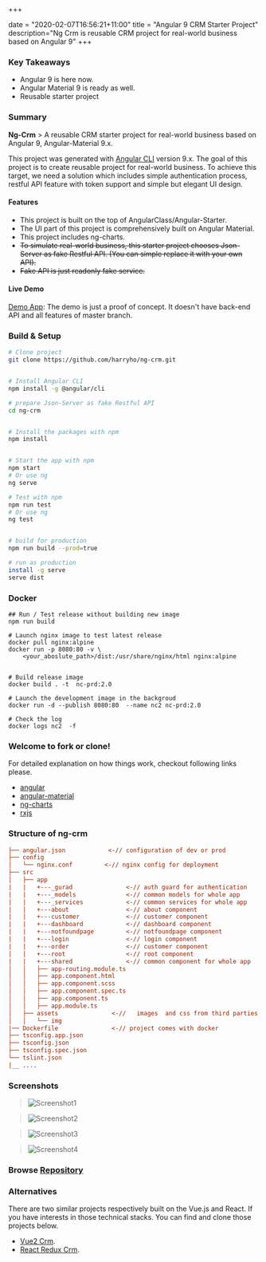+++

date = "2020-02-07T16:56:21+11:00"
title = "Angular 9 CRM Starter Project"
description="Ng Crm is reusable CRM project for real-world business based on Angular 9"
+++




###  Key Takeaways
  
* Angular 9 is here now. 
* Angular Material 9 is ready as well.
* Reusable starter project

### Summary

**Ng-Crm** > A reusable CRM starter project for real-world business based on Angular 9, Angular-Material 9.x.

This project was generated with [Angular CLI](https://github.com/angular/angular-cli) version 9.x. The goal of this project is to create reusable project for real-world business. To achieve this target, we need a solution which includes simple authentication process, restful API feature with token support and simple but elegant UI design.

#### Features

* This project is built on the top of AngularClass/Angular-Starter.
* The UI part of this project is comprehensively built on Angular Material.
* This project includes ng-charts.
* ~~To simulate real-world business, this starter project chooses Json-Server as fake Restful API. (You can simple replace it with your own API).~~
* ~~Fake API is just readonly fake service.~~



#### Live Demo
[Demo App](https://angular-app-demo.harryho.org): The demo is just a proof of concept. It doesn't have back-end API and all features of master branch.


### Build & Setup

```bash
# Clone project
git clone https://github.com/harryho/ng-crm.git


# Install Angular CLI
npm install -g @angular/cli

# prepare Json-Server as fake Restful API
cd ng-crm


# Install the packages with npm
npm install


# Start the app with npm
npm start
# Or use ng
ng serve 

# Test with npm
npm run test
# Or use ng
ng test


# build for production 
npm run build --prod=true

# run as production
install -g serve
serve dist

```

### Docker

```
## Run / Test release without building new image
npm run build

# Launch nginx image to test latest release
docker pull nginx:alpine
docker run -p 8080:80 -v \
    <your_aboslute_path>/dist:/usr/share/nginx/html nginx:alpine


# Build release image
docker build . -t  nc-prd:2.0

# Launch the development image in the backgroud
docker run -d --publish 8080:80  --name nc2 nc-prd:2.0

# Check the log
docker logs nc2  -f
```

### Welcome to fork or clone!

For detailed explanation on how things work, checkout following links please.

* [angular](https://angular.io/)
* [angular-material](https://material.angular.io/)
* [ng-charts](https://github.com/valor-software/ng2-charts)
* [rxjs](https://rxjs.dev/api)



### Structure of ng-crm

``` ini
├── angular.json            <-// configuration of dev or prod 
├── config
│   └── nginx.conf         <-// nginx config for deployment 
├── src
│   ├── app
|   |   +---_gurad               <-// auth guard for authentication
|   |   +---_models              <-// common models for whole app
|   |   +---_services            <-// common services for whole app
|   |   +---about                <-// about component   
|   |   +---customer             <-// customer component
|   |   +---dashboard            <-// dashboard component  
|   |   +---notfoundpage         <-// notfoundpage component  
|   |   +---login                <-// login component  
|   |   +---order                <-// customer component 
|   |   +---root                 <-// root component 
|   |   +---shared               <-// common component for whole app
│   │   ├── app-routing.module.ts
│   │   ├── app.component.html
│   │   ├── app.component.scss
│   │   ├── app.component.spec.ts
│   │   ├── app.component.ts
│   │   ├── app.module.ts
│   ├── assets               <-//   images  and css from third parties
│   │   └── img
|── Dockerfile               <-// project comes with docker
├── tsconfig.app.json
├── tsconfig.json
├── tsconfig.spec.json
└── tslint.json
|__ ....
```


### Screenshots

> ![Screenshot1](/img/ng-crm-screenshot-1.jpg)

> ![Screenshot2](/img/ng-crm-screenshot-2.jpg)

> ![Screenshot3](/img/ng-crm-screenshot-3.jpg)

> ![Screenshot4](/img/ng-crm-screenshot-4.jpg)



### Browse [Repository](https://github.com/harryho/ng-crm.git)


### __Alternatives__

There are two similar projects respectively built on the Vue.js and React. If you have interests in those technical stacks. You can find and clone those projects below.

* [Vue2 Crm](/projects/vue2-crm).
* [React Redux Crm](/projects/react-crm).
